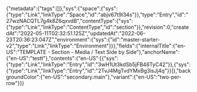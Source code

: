 {"metadata":{"tags":[]},"sys":{"space":{"sys":{"type":"Link","linkType":"Space","id":"abjv67t9l34s"}},"type":"Entry","id":"27wzNACQTL7g4k8Z6qxvdB","contentType":{"sys":{"type":"Link","linkType":"ContentType","id":"section"}},"revision":0,"createdAt":"2022-05-11T02:32:51.125Z","updatedAt":"2022-06-23T20:36:23.047Z","environment":{"sys":{"id":"master-starter-v2","type":"Link","linkType":"Environment"}}},"fields":{"internalTitle":{"en-US":"TEMPLATE - Section - Media / Text Side by Side"},"anchorName":{"en-US":"testt"},"contents":{"en-US":[{"sys":{"type":"Link","linkType":"Entry","id":"3wH1Ut3kdSb5jFB46TyC42"}},{"sys":{"type":"Link","linkType":"Entry","id":"2TvJ4MgTvdYMxBg3isJj4q"}}]},"backgroundColor":{"en-US":"secondary.main"},"variant":{"en-US":"two-per-row"}}}